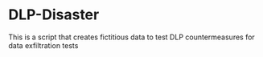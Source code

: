 # DLP-Disaster
This is a script that creates fictitious data to test DLP countermeasures for data exfiltration tests
